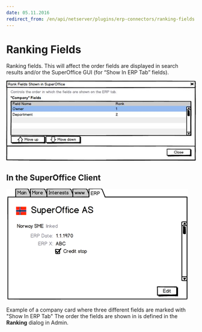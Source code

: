 ```yaml
---
date: 05.11.2016
redirect_from: /en/api/netserver/plugins/erp-connectors/ranking-fields
---
```


# Ranking Fields

Ranking fields. This will affect the order fields are displayed in search results and/or the SuperOffice GUI (for “Show In ERP Tab” fields).

![search][img1]

## In the SuperOffice Client

![search][img2]

Example of a company card where three different fields are marked with "Show In ERP Tab"
The order the fields are shown in is defined in the **Ranking** dialog in Admin.

 <!-- Referenced images -->
[img1]: media/image008.jpg
[img2]: media/image009.png

